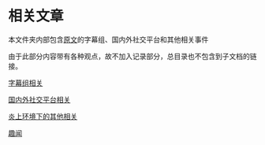 # 相关文章

本文件夹内部包含[原文](https://www.bilibili.com/read/cv7921642)的字幕组、国内外社交平台和其他相关事件

由于此部分内容带有各种观点，故不加入记录部分，总目录也不包含到子文档的链接。

[字幕组相关](Fansub/README.md)

[国内外社交平台相关](SNS/README.md)

[炎上环境下的其他相关](Other/README.md)

[趣闻](Fun/README.md)
